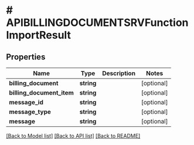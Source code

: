 # # APIBILLINGDOCUMENTSRVFunctionImportResult

## Properties

Name | Type | Description | Notes
------------ | ------------- | ------------- | -------------
**billing_document** | **string** |  | [optional]
**billing_document_item** | **string** |  | [optional]
**message_id** | **string** |  | [optional]
**message_type** | **string** |  | [optional]
**message** | **string** |  | [optional]

[[Back to Model list]](../../README.md#models) [[Back to API list]](../../README.md#endpoints) [[Back to README]](../../README.md)
